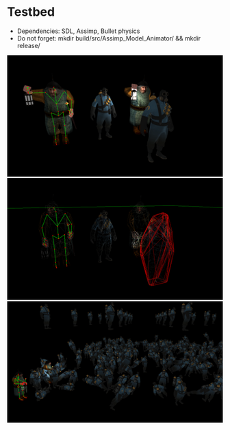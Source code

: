 # Testbed
* Dependencies: SDL, Assimp, Bullet physics
* Do not forget: mkdir build/src/Assimp_Model_Animator/ && mkdir release/

![alt text](https://raw.githubusercontent.com/MrJookie/Testbed/master/screenshots/Screenshot%20from%202018-02-21%2001%3A36%3A32.png)
![alt text](https://raw.githubusercontent.com/MrJookie/Testbed/master/screenshots/Screenshot%20from%202018-02-21%2001%3A36%3A35.png)
![alt text](https://raw.githubusercontent.com/MrJookie/Testbed/master/screenshots/Screenshot%20from%202018-02-21%2001%3A36%3A47.png)
